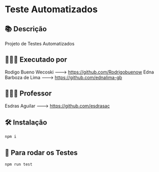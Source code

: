 # Teste Automatizados

## 📚 Descrição

Projeto de Testes Automatizados

## 👨🏻‍💻 Executado por

Rodigo Bueno Wecoski ---> <https://github.com/Rodrigobuenow>
Edna Barboza de Lima ---> <https://github.com/ednalima-gb>

## 👨🏻‍🏫 Professor

Esdras Aguilar ---> <https://github.com/esdrasac>

## 🛠️ Instalação

```bash
npm i
```

## 🏃 Para rodar os Testes

```bash
npm run test
```
